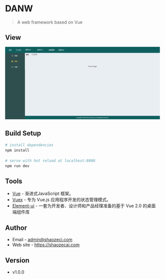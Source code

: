 # DANW
> A web framework based on Vue

## View
 ![View](./static/public/images/view.png)

## Build Setup

``` bash
# install dependencies
npm install

# serve with hot reload at localhost:8080
npm run dev
```

## Tools
- [Vue](https://cn.vuejs.org/) - 渐进式JavaScript 框架。
- [Vuex](https://vuex.vuejs.org/zh/guide/) - 专为 Vue.js 应用程序开发的状态管理模式。
- [Element-ui](https://element.eleme.cn/2.0/#/zh-CN) - 一套为开发者、设计师和产品经理准备的基于 Vue 2.0 的桌面端组件库

## Author
- Email - admin@shaozeci.com
- Web site - https://shaozecai.com

## Version
- v1.0.0